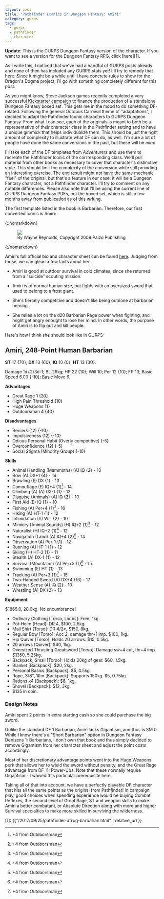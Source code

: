 ```yaml
---
layout: post
title: "Pathfinder Iconics in Dungeon Fantasy: Amiri"
category: gurps
tags:
  - gurps
  - pathfinder
  - character
---
```


**Update**: This is the GURPS Dungeon Fantasy version of the character. If you
want to see a version for the Dungeon Fantasy RPG, click [here][1].

As I write this, I noticed that we've had a handful of GURPS posts already and
none of then has included any GURPS stats yet! I'll try to remedy that
here. Since it might be a while until I have concrete rules to show for the
Dragon's Dogma project, I'll go with something completely different for this
post.

As you might know, Steve Jackson games recently completed a very
successful [Kickstarter campaign][df-kickstarter] to finance the production of a
standalone Dungeon Fantasy boxed set. This gets me in the mood to do something
DF-related. Following the general Octopus Carnival theme of "adaptations", I
decided to adapt the Pathfinder Iconic characters to GURPS Dungeon Fantasy. From
what I can see, each of the originals is meant to both be a representative of
their character class in the Pathfinder setting and to have a unique gimmick
that helps individualize them. This should be just the right amount of
complexity to illustrate what DF can do, as well. I'm sure a lot of people have
done the same conversions in the past, but these will be _mine_.

I'll take each of the DF templates from _Adventurers_ and use them to recreate
the Pathfinder Iconic of the corrresponding class. We'll pull material from
other books as necessary to cover that character's distinctive style. This
should limit the complexity of the conversion while still providing an
interesting exercise. The end result might not have the same mechanic "feel" of
the original, but that's a feature in our case: it will be a Dungeon Fantasy
character, not a Pathfinder character. I'll try to comment on any notable
differences. Please also note that I'll be using the current line of GURPS
Dungeon Fantasy PDFs, not the boxed set, which is still a few months away from
publication as of this writing.

The first template listed in the book is Barbarian. Therefore, our first
converted iconic is Amiri:

{::nomarkdown}
<figure>
  <img src="{{ "/assets/Amiri-small.jpg" | absolute_url }}"/>
  <figcaption>By Wayne Reynolds, Copyright 2008 Paizo Publishing</figcaption>
</figure>
{:/nomarkdown}

Amiri's full official bio and character sheet can be
found [here][amiri-bio]. Judging from those, we can glean a few facts about her:

* Amiri is good at outdoor survival in cold climates, since she returned from a
  "suicide" scouting mission.

* Amiri is of normal human size, but fights with an oversized sword that used to
  belong to a frost giant.

* She's fiercely competitive and doesn't like being outdone at barbarian
  heroing.

* She relies a lot on the d20 Barbarian Rage power when fighting, and might get
  angry enought to lose her mind. In other words, the purpose of Amiri is to
  flip out and kill people.

Here's how I think she should look like in GURPS:

## Amiri, 248-Point Human Barbarian

**ST** 17 {70}; **DX** 13 {60}; **IQ** 10 {0}; **HT** 13 {30}.

Damage 1d+2/3d-1; BL 29kg; HP 22 {10}; Will 10; Per 12 {10}; FP 13; Basic Speed
6.00 {-10}; Basic Move 6.

**Advantages**

- Great Rage 1 {20}
- High Pain Threshold {10}
- Huge Weapons {1}
- Outdoorsman 4 {40}

**Disadvantages**

- Berserk (12) {-10}
- Impulsiveness (12) {-10}
- Odious Personal Habit (Overly competitive) {-5}
- Overconfidence (12) {-5}
- Social Stigma (Minority Group) {-10}

**Skills**

- Animal Handling (Mammoths) (A) IQ {2} - 10
- Bow (A) DX+1 {4} - 14
- Brawling (E) DX {1} - 13
- Camouflage (E) IQ+4 {1}[^1] - 14
- Climbing (A) (A) DX-1 {1} - 12
- Disguise (Animals) (A) IQ {2} - 10
- First Aid (E) IQ {1} - 10
- Fishing (A) Per+4 {1}[^1] - 16
- Hiking (A) HT-1 {1} - 12
- Intimidation (A) Will {2} - 10
- Mimicry (Animal Sounds) (H) IQ+2 {1}[^1] - 12
- Naturalist (H) IQ+2 {1}[^1] - 12
- Navigation (Land) (A) IQ+4 {2}[^1] - 14
- Observation (A) Per-1 {1} - 12
- Running (A) HT-1 {1} - 12
- Skiing (H) HT-2 {1} - 11
- Stealth (A) DX-1 {1} - 12
- Survival (Mountains) (A) Per+3 {1}[^1] - 15
- Swimming (E) HT {1} - 13
- Tracking (A) Per+3 {1}[^1] - 15
- Two-Handed Sword (A) DX+4 {16} - 17
- Weather Sense (A) IQ {2} - 10
- Wrestling (A) DX {2} - 13

**Equipment**

$1865.0, 28.0kg. No encumbrance!

- Ordinary Clothing [Torso, Limbs]: Free, 1kg.
- Pot-Helm [Head]: DR 4, $100, 2.5kg.
- Mail Shirt [Torso]: DR 4/2*, $150, 8kg.
- Regular Bow [Torso]: Acc 2, damage thr+1 imp. $100, 1kg.
- Hip Quiver [Torso]: Holds 20 arrows. $15, 0.5kg.
- 20 arrows [Quiver]: $40, 1kg.
- Oversized Thrusting Greatsword [Torso]: Damage sw+4 cut, thr+4 imp. $1350,
  5.25kg.
- Backpack, Small [Torso]: Holds 20kg of gear. $60, 1.5kg.
- Blanket [Backpack]: $20, 2kg.
- Personal Basics [Backpack]: $5, 0.5kg.
- Rope, 3/8", 10m [Backpack]: Supports 150kg. $5, 0.75kg.
- Rations x4 [Backpack]: $8, 1kg.
- Shovel [Backpack]: $12, 3kg.
- $135 in coin.


### Design Notes

Amiri spent 2 points in extra starting cash so she could purchase the big
sword.

Unlike the standard DF 1 Barbarian, Amiri lacks Gigantism, and thus is
SM 0. While I know there's a "Short Barbarian" option in Dungeon Fantasy
Denizens 1: Barbarians, I don't own that book and thus simply decided to remove
Gigantism from her character sheet and adjust the point costs accordingly.

Most of her discretionary advantage points went into the Huge Weapons perk that
allows her to wield the sword without penalty, and the Great Rage advantage from
DF 11: Power-Ups. Note that these normally require Gigantism - I waived this
particular prerequisite here.

Taking all of that into account, we have a perfectly playable DF character that
hits all the same points as the original from Pathfinder! In campaign play, good
choices when spending experience would be buying Combat Reflexes, the second
level of Great Rage, ST and weapon skills to make Amiri a better combatant, or
Absolute Direction along with more and higher Survival specialties to make more
skilled in surviving the wilderness.


[^1]: +4 from Outdoorsman

[df-kickstarter]:https://www.kickstarter.com/projects/847271320/dungeon-fantasy-roleplaying-game-powered-by-gurps
[amiri-bio]: http://paizo.com/pathfinderRPG/prd/npcCodex/iconic/amiri.html
[1]: {{"/2017/09/25/pathfinder-dfrpg-barbarian.html" | relative_url }}
